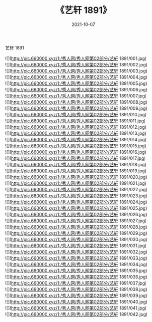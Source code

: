 ﻿---
layout: post
title:  《艺轩 1891》
date:   2021-10-07
img: http://pic.660000.xyz/1:/秀人网/秀人网第02部分/艺轩 1891/000.jpg
categories: [美女, 清纯, 唯美]
---

艺轩 1891

  ![](http://pic.660000.xyz/1:/秀人网/秀人网第02部分/艺轩 1891/001.jpg) <br> ![](http://pic.660000.xyz/1:/秀人网/秀人网第02部分/艺轩 1891/002.jpg) <br> ![](http://pic.660000.xyz/1:/秀人网/秀人网第02部分/艺轩 1891/003.jpg) <br> ![](http://pic.660000.xyz/1:/秀人网/秀人网第02部分/艺轩 1891/004.jpg) <br> ![](http://pic.660000.xyz/1:/秀人网/秀人网第02部分/艺轩 1891/005.jpg) <br> ![](http://pic.660000.xyz/1:/秀人网/秀人网第02部分/艺轩 1891/006.jpg) <br> ![](http://pic.660000.xyz/1:/秀人网/秀人网第02部分/艺轩 1891/007.jpg) <br> ![](http://pic.660000.xyz/1:/秀人网/秀人网第02部分/艺轩 1891/008.jpg) <br> ![](http://pic.660000.xyz/1:/秀人网/秀人网第02部分/艺轩 1891/009.jpg) <br> ![](http://pic.660000.xyz/1:/秀人网/秀人网第02部分/艺轩 1891/010.jpg) <br> ![](http://pic.660000.xyz/1:/秀人网/秀人网第02部分/艺轩 1891/011.jpg) <br> ![](http://pic.660000.xyz/1:/秀人网/秀人网第02部分/艺轩 1891/012.jpg) <br> ![](http://pic.660000.xyz/1:/秀人网/秀人网第02部分/艺轩 1891/013.jpg) <br> ![](http://pic.660000.xyz/1:/秀人网/秀人网第02部分/艺轩 1891/014.jpg) <br> ![](http://pic.660000.xyz/1:/秀人网/秀人网第02部分/艺轩 1891/015.jpg) <br> ![](http://pic.660000.xyz/1:/秀人网/秀人网第02部分/艺轩 1891/016.jpg) <br> ![](http://pic.660000.xyz/1:/秀人网/秀人网第02部分/艺轩 1891/017.jpg) <br> ![](http://pic.660000.xyz/1:/秀人网/秀人网第02部分/艺轩 1891/018.jpg) <br> ![](http://pic.660000.xyz/1:/秀人网/秀人网第02部分/艺轩 1891/019.jpg) <br> ![](http://pic.660000.xyz/1:/秀人网/秀人网第02部分/艺轩 1891/020.jpg) <br> ![](http://pic.660000.xyz/1:/秀人网/秀人网第02部分/艺轩 1891/021.jpg) <br> ![](http://pic.660000.xyz/1:/秀人网/秀人网第02部分/艺轩 1891/022.jpg) <br> ![](http://pic.660000.xyz/1:/秀人网/秀人网第02部分/艺轩 1891/023.jpg) <br> ![](http://pic.660000.xyz/1:/秀人网/秀人网第02部分/艺轩 1891/024.jpg) <br> ![](http://pic.660000.xyz/1:/秀人网/秀人网第02部分/艺轩 1891/025.jpg) <br> ![](http://pic.660000.xyz/1:/秀人网/秀人网第02部分/艺轩 1891/026.jpg) <br> ![](http://pic.660000.xyz/1:/秀人网/秀人网第02部分/艺轩 1891/027.jpg) <br> ![](http://pic.660000.xyz/1:/秀人网/秀人网第02部分/艺轩 1891/028.jpg) <br> ![](http://pic.660000.xyz/1:/秀人网/秀人网第02部分/艺轩 1891/029.jpg) <br> ![](http://pic.660000.xyz/1:/秀人网/秀人网第02部分/艺轩 1891/030.jpg) <br> ![](http://pic.660000.xyz/1:/秀人网/秀人网第02部分/艺轩 1891/031.jpg) <br> ![](http://pic.660000.xyz/1:/秀人网/秀人网第02部分/艺轩 1891/032.jpg) <br> ![](http://pic.660000.xyz/1:/秀人网/秀人网第02部分/艺轩 1891/033.jpg) <br> ![](http://pic.660000.xyz/1:/秀人网/秀人网第02部分/艺轩 1891/034.jpg) <br> ![](http://pic.660000.xyz/1:/秀人网/秀人网第02部分/艺轩 1891/035.jpg) <br> ![](http://pic.660000.xyz/1:/秀人网/秀人网第02部分/艺轩 1891/036.jpg) <br> ![](http://pic.660000.xyz/1:/秀人网/秀人网第02部分/艺轩 1891/037.jpg) <br> ![](http://pic.660000.xyz/1:/秀人网/秀人网第02部分/艺轩 1891/038.jpg) <br> ![](http://pic.660000.xyz/1:/秀人网/秀人网第02部分/艺轩 1891/039.jpg) <br> ![](http://pic.660000.xyz/1:/秀人网/秀人网第02部分/艺轩 1891/040.jpg) <br> ![](http://pic.660000.xyz/1:/秀人网/秀人网第02部分/艺轩 1891/041.jpg) <br> ![](http://pic.660000.xyz/1:/秀人网/秀人网第02部分/艺轩 1891/042.jpg) <br>